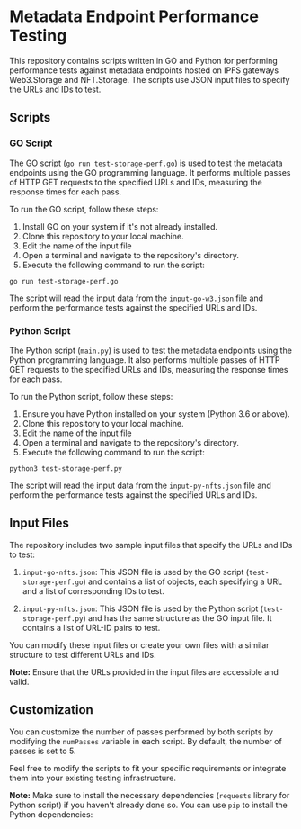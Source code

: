 # Metadata Endpoint Performance Testing

This repository contains scripts written in GO and Python for performing performance tests against metadata endpoints hosted on IPFS gateways Web3.Storage and NFT.Storage. The scripts use JSON input files to specify the URLs and IDs to test.

## Scripts

### GO Script

The GO script (`go run test-storage-perf.go`) is used to test the metadata endpoints using the GO programming language. It performs multiple passes of HTTP GET requests to the specified URLs and IDs, measuring the response times for each pass.

To run the GO script, follow these steps:

1. Install GO on your system if it's not already installed.
2. Clone this repository to your local machine.
3. Edit the name of the input file
4. Open a terminal and navigate to the repository's directory.
5. Execute the following command to run the script:

```go run test-storage-perf.go```


The script will read the input data from the `input-go-w3.json` file and perform the performance tests against the specified URLs and IDs.

### Python Script

The Python script (`main.py`) is used to test the metadata endpoints using the Python programming language. It also performs multiple passes of HTTP GET requests to the specified URLs and IDs, measuring the response times for each pass.

To run the Python script, follow these steps:

1. Ensure you have Python installed on your system (Python 3.6 or above).
2. Clone this repository to your local machine.
3. Edit the name of the input file
4. Open a terminal and navigate to the repository's directory.
5. Execute the following command to run the script:

```python3 test-storage-perf.py```


The script will read the input data from the `input-py-nfts.json` file and perform the performance tests against the specified URLs and IDs.

## Input Files

The repository includes two sample input files that specify the URLs and IDs to test:

1. `input-go-nfts.json`: This JSON file is used by the GO script (`test-storage-perf.go`) and contains a list of objects, each specifying a URL and a list of corresponding IDs to test.

2. `input-py-nfts.json`: This JSON file is used by the Python script (`test-storage-perf.py`) and has the same structure as the GO input file. It contains a list of URL-ID pairs to test.

You can modify these input files or create your own files with a similar structure to test different URLs and IDs.

**Note:** Ensure that the URLs provided in the input files are accessible and valid.

## Customization

You can customize the number of passes performed by both scripts by modifying the `numPasses` variable in each script. By default, the number of passes is set to 5.

Feel free to modify the scripts to fit your specific requirements or integrate them into your existing testing infrastructure.

**Note:** Make sure to install the necessary dependencies (`requests` library for Python script) if you haven't already done so. You can use `pip` to install the Python dependencies:

